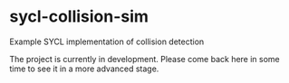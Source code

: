 # sycl-collision-sim
Example SYCL implementation of collision detection

The project is currently in development. Please come back here in some time to
see it in a more advanced stage.
